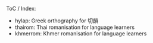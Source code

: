 ToC / Index:
- hylap: Greek orthography for 切韻
- thairom: Thai romanisation for language learners
- khmerrom: Khmer romanisation for language learners
